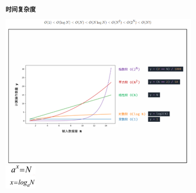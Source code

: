 ### 时间复杂度

<img src="img/image-20210816193835384.png" alt="image-20210816193835384" style="zoom: 80%;" />

<img src="img/image-20210816193637154-16291137996491.png" alt="image-20210816193637154" style="zoom: 25%;" />



